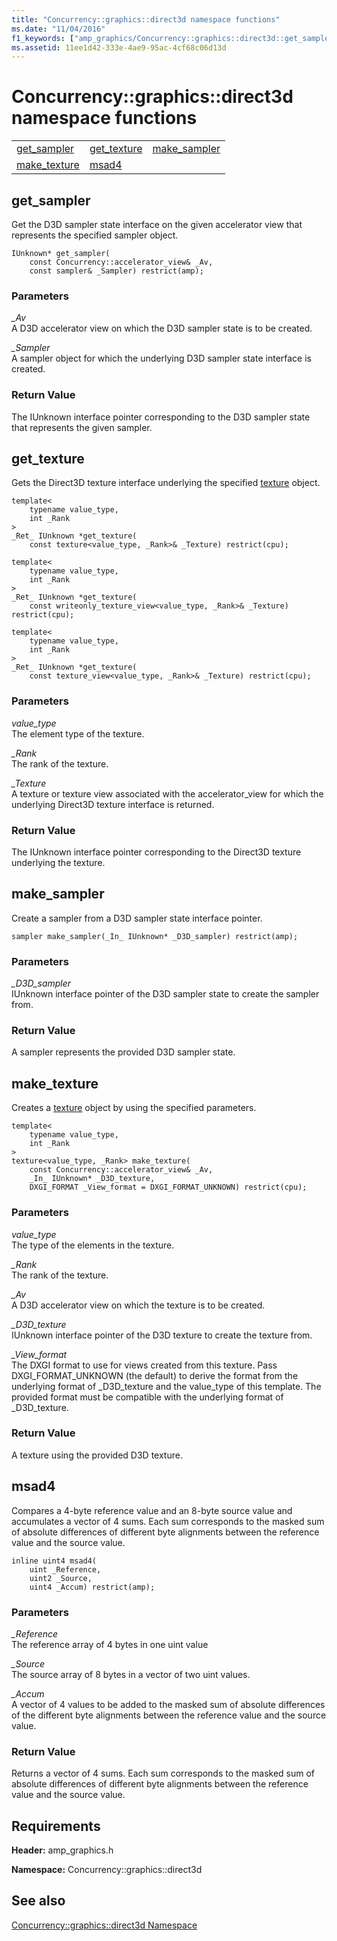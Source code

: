 ```yaml
---
title: "Concurrency::graphics::direct3d namespace functions"
ms.date: "11/04/2016"
f1_keywords: ["amp_graphics/Concurrency::graphics::direct3d::get_sampler", "amp_graphics/Concurrency::graphics::direct3d::make_sampler", "amp_graphics/Concurrency::graphics::direct3d::make_texture"]
ms.assetid: 11ee1d42-333e-4ae9-95ac-4cf68c06d13d
---
```

# Concurrency::graphics::direct3d namespace functions

||||
|-|-|-|
|[get_sampler](#get_sampler)|[get_texture](#get_texture)|[make_sampler](#make_sampler)|
|[make_texture](#make_texture)|[msad4](#msad4)|

##  <a name="get_sampler"></a>  get_sampler

Get the D3D sampler state interface on the given accelerator view that represents the specified sampler object.

```
IUnknown* get_sampler(
    const Concurrency::accelerator_view& _Av,
    const sampler& _Sampler) restrict(amp);
```

### Parameters

*_Av*<br/>
A D3D accelerator view on which the D3D sampler state is to be created.

*_Sampler*<br/>
A sampler object for which the underlying D3D sampler state interface is created.

### Return Value

The IUnknown interface pointer corresponding to the D3D sampler state that represents the given sampler.

##  <a name="get_texture"></a>  get_texture

Gets the Direct3D texture interface underlying the specified [texture](texture-class.md) object.

```
template<
    typename value_type,
    int _Rank
>
_Ret_ IUnknown *get_texture(
    const texture<value_type, _Rank>& _Texture) restrict(cpu);

template<
    typename value_type,
    int _Rank
>
_Ret_ IUnknown *get_texture(
    const writeonly_texture_view<value_type, _Rank>& _Texture) restrict(cpu);

template<
    typename value_type,
    int _Rank
>
_Ret_ IUnknown *get_texture(
    const texture_view<value_type, _Rank>& _Texture) restrict(cpu);
```

### Parameters

*value_type*<br/>
The element type of the texture.

*_Rank*<br/>
The rank of the texture.

*_Texture*<br/>
A texture or texture view associated with the accelerator_view for which the underlying Direct3D texture interface is returned.

### Return Value

The IUnknown interface pointer corresponding to the Direct3D texture underlying the texture.

##  <a name="make_sampler"></a>  make_sampler

Create a sampler from a D3D sampler state interface pointer.

```
sampler make_sampler(_In_ IUnknown* _D3D_sampler) restrict(amp);
```

### Parameters

*_D3D_sampler*<br/>
IUnknown interface pointer of the D3D sampler state to create the sampler from.

### Return Value

A sampler represents the provided D3D sampler state.

##  <a name="make_texture"></a>  make_texture

Creates a [texture](texture-class.md) object by using the specified parameters.

```
template<
    typename value_type,
    int _Rank
>
texture<value_type, _Rank> make_texture(
    const Concurrency::accelerator_view& _Av,
    _In_ IUnknown* _D3D_texture,
    DXGI_FORMAT _View_format = DXGI_FORMAT_UNKNOWN) restrict(cpu);
```

### Parameters

*value_type*<br/>
The type of the elements in the texture.

*_Rank*<br/>
The rank of the texture.

*_Av*<br/>
A D3D accelerator view on which the texture is to be created.

*_D3D_texture*<br/>
IUnknown interface pointer of the D3D texture to create the texture from.

*_View_format*<br/>
The DXGI format to use for views created from this texture. Pass DXGI_FORMAT_UNKNOWN (the default) to derive the format from the underlying format of _D3D_texture and the value_type of this template. The provided format must be compatible with the underlying format of _D3D_texture.

### Return Value

A texture using the provided D3D texture.

##  <a name="msad4"></a>  msad4

Compares a 4-byte reference value and an 8-byte source value and accumulates a vector of 4 sums. Each sum corresponds to the masked sum of absolute differences of different byte alignments between the reference value and the source value.

```
inline uint4 msad4(
    uint _Reference,
    uint2 _Source,
    uint4 _Accum) restrict(amp);
```

### Parameters

*_Reference*<br/>
The reference array of 4 bytes in one uint value

*_Source*<br/>
The source array of 8 bytes in a vector of two uint values.

*_Accum*<br/>
A vector of 4 values to be added to the masked sum of absolute differences of the different byte alignments between the reference value and the source value.

### Return Value

Returns a vector of 4 sums. Each sum corresponds to the masked sum of absolute differences of different byte alignments between the reference value and the source value.

## Requirements

**Header:** amp_graphics.h

**Namespace:** Concurrency::graphics::direct3d

## See also

[Concurrency::graphics::direct3d Namespace](concurrency-graphics-direct3d-namespace.md)
